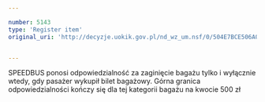 ```yaml
---

number: 5143
type: 'Register item'
original_uri: 'http://decyzje.uokik.gov.pl/nd_wz_um.nsf/0/504E7BCE506A0503C1257BC0003D7DEB?OpenDocument'


---
```


SPEEDBUS ponosi odpowiedzialność za zaginięcie bagażu tylko i wyłącznie wtedy, gdy pasażer wykupił bilet bagażowy. Górna granica odpowiedzialności kończy się dla tej kategorii bagażu na kwocie 500 zł

